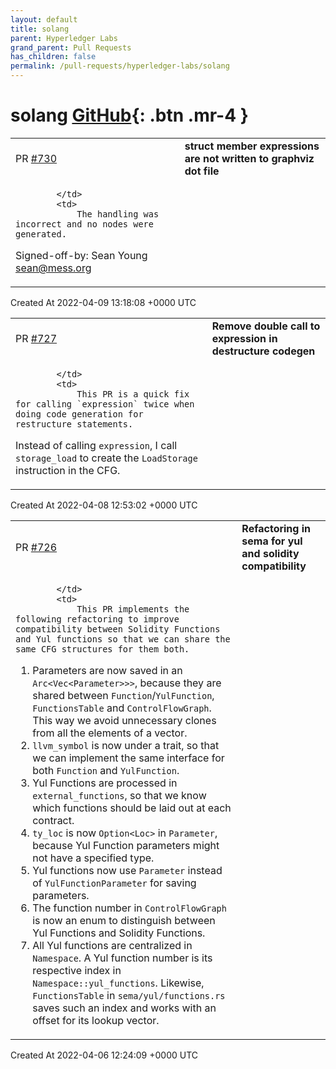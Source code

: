 ```yaml
---
layout: default
title: solang
parent: Hyperledger Labs
grand_parent: Pull Requests
has_children: false
permalink: /pull-requests/hyperledger-labs/solang
---
```


# solang <span class="fs-3 right-align">[GitHub](https://github.com/hyperledger-labs/solang){: .btn .mr-4 }</span>


<div>
    <table>
        <tr>
            <td>
                PR <a href="https://github.com/hyperledger-labs/solang/pull/730" class=".btn">#730</a>
            </td>
            <td>
                <b>
                    struct member expressions are not written to graphviz dot file
                </b>
            </td>
        </tr>
        <tr>
            <td>
                
            </td>
            <td>
                The handling was incorrect and no nodes were generated.

Signed-off-by: Sean Young <sean@mess.org>
            </td>
        </tr>
    </table>
    <div class="right-align">
        Created At 2022-04-09 13:18:08 +0000 UTC
    </div>
</div>

<div>
    <table>
        <tr>
            <td>
                PR <a href="https://github.com/hyperledger-labs/solang/pull/727" class=".btn">#727</a>
            </td>
            <td>
                <b>
                    Remove double call to expression in destructure codegen
                </b>
            </td>
        </tr>
        <tr>
            <td>
                
            </td>
            <td>
                This PR is a quick fix for calling `expression` twice when doing code generation for restructure statements.
Instead of calling `expression`, I call `storage_load` to create the `LoadStorage` instruction in the CFG.
            </td>
        </tr>
    </table>
    <div class="right-align">
        Created At 2022-04-08 12:53:02 +0000 UTC
    </div>
</div>

<div>
    <table>
        <tr>
            <td>
                PR <a href="https://github.com/hyperledger-labs/solang/pull/726" class=".btn">#726</a>
            </td>
            <td>
                <b>
                    Refactoring in sema for yul and solidity compatibility
                </b>
            </td>
        </tr>
        <tr>
            <td>
                
            </td>
            <td>
                This PR implements the following refactoring to improve compatibility between Solidity Functions and Yul functions so that we can share the same CFG structures for them both.

1. Parameters are now saved in an `Arc<Vec<Parameter>>>`, because they are shared between `Function`/`YulFunction`, `FunctionsTable` and `ControlFlowGraph`. This way we avoid unnecessary clones from all the elements of a vector.
2. `llvm_symbol` is now under a trait, so that we can implement the same interface for both `Function` and `YulFunction`.
3. Yul Functions are processed in `external_functions`, so that we know which functions should be laid out at each contract.
4. `ty_loc` is now `Option<Loc>` in `Parameter`, because Yul Function parameters might not have a specified type.
5. Yul functions now use `Parameter` instead of `YulFunctionParameter` for saving parameters.
6. The function number in `ControlFlowGraph` is now an enum to distinguish between Yul Functions and Solidity Functions.
7. All Yul functions are centralized in `Namespace`. A Yul function number is its respective index in `Namespace::yul_functions`. Likewise, `FunctionsTable` in `sema/yul/functions.rs` saves such an index and works with an offset for its lookup vector.
            </td>
        </tr>
    </table>
    <div class="right-align">
        Created At 2022-04-06 12:24:09 +0000 UTC
    </div>
</div>

